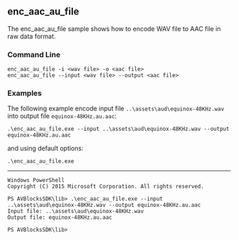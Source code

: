 ## enc_aac_au_file

The enc_aac_au_file sample shows how to encode WAV file to AAC file in raw data format.

### Command Line

~~~ shell
enc_aac_au_file -i <wav file> -o <aac file>
enc_aac_au_file --input <wav file> --output <aac file>
~~~

###	Examples

The following example encode input file `..\assets\aud\equinox-48KHz.wav` into output file `equinox-48KHz.au.aac`:

~~~ shell
.\enc_aac_au_file.exe --input ..\assets\aud\equinox-48KHz.wav --output equinox-48KHz.au.aac
~~~

and using default options:
~~~ shell
.\enc_aac_au_file.exe
~~~
***
~~~ shell
Windows PowerShell
Copyright (C) 2015 Microsoft Corporation. All rights reserved.

PS AVBlocksSDK\lib> .\enc_aac_au_file.exe --input ..\assets\aud\equinox-48KHz.wav --output equinox-48KHz.au.aac
Input file: ..\assets\aud\equinox-48KHz.wav
Output file: equinox-48KHz.au.aac

PS AVBlocksSDK\lib>
~~~ 
